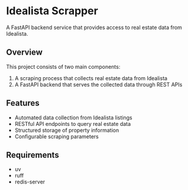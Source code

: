 # Idealista Scrapper

A FastAPI backend service that provides access to real estate data from Idealista.

## Overview

This project consists of two main components:
1. A scraping process that collects real estate data from Idealista
2. A FastAPI backend that serves the collected data through REST APIs

## Features

- Automated data collection from Idealista listings
- RESTful API endpoints to query real estate data
- Structured storage of property information
- Configurable scraping parameters

## Requirements
- uv
- ruff
- redis-server